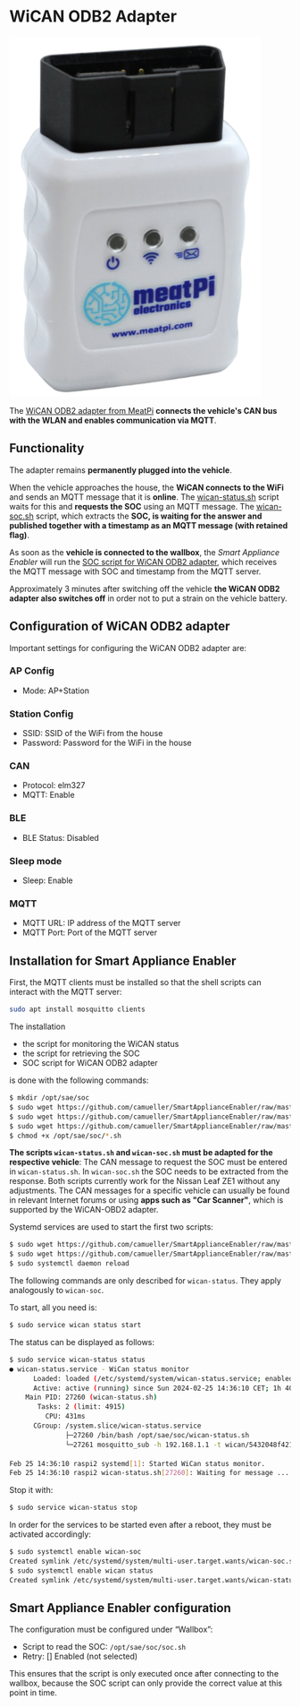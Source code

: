 # WiCAN ODB2 Adapter

![meatPi](../../pics/meatPi.png)

The [WiCAN ODB2 adapter from MeatPi](https://www.meatpi.com/products/wican) **connects the vehicle's CAN bus with the WLAN and enables communication via MQTT**.

## Functionality
The adapter remains **permanently plugged into the vehicle**.

When the vehicle approaches the house, the **WiCAN connects to the WiFi** and sends an MQTT message that it is **online**. The [wican-status.sh](https://github.com/camueller/SmartApplianceEnabler/raw/master/run/soc/wican/wican-status.sh) script waits for this and **requests the SOC** using an MQTT message. The [wican-soc.sh](https://github.com/camueller/SmartApplianceEnabler/raw/master/run/soc/wican/wican-soc.sh) script, which extracts the **SOC, is waiting for the answer and published together with a timestamp as an MQTT message (with retained flag)**.

As soon as the **vehicle is connected to the wallbox**, the *Smart Appliance Enabler* will run the [SOC script for WiCAN ODB2 adapter](https://github.com/camueller/SmartApplianceEnabler/raw/master/run/soc/wican/soc.sh), which receives the MQTT message with SOC and timestamp from the MQTT server.

Approximately 3 minutes after switching off the vehicle **the WiCAN ODB2 adapter also switches off** in order not to put a strain on the vehicle battery.

## Configuration of WiCAN ODB2 adapter

Important settings for configuring the WiCAN ODB2 adapter are:

### AP Config
- Mode: AP+Station

### Station Config
- SSID: SSID of the WiFi from the house
- Password: Password for the WiFi in the house

### CAN
- Protocol: elm327
- MQTT: Enable

### BLE
- BLE Status: Disabled

### Sleep mode
- Sleep: Enable

### MQTT
- MQTT URL: IP address of the MQTT server
- MQTT Port: Port of the MQTT server

## Installation for Smart Appliance Enabler

First, the MQTT clients must be installed so that the shell scripts can interact with the MQTT server:

```bash
sudo apt install mosquitto clients
```
The installation

- the script for monitoring the WiCAN status
- the script for retrieving the SOC
- SOC script for WiCAN ODB2 adapter

is done with the following commands:

```bash
$ mkdir /opt/sae/soc
$ sudo wget https://github.com/camueller/SmartApplianceEnabler/raw/master/run/soc/wican/wican-status.sh -P /opt/sae/soc
$ sudo wget https://github.com/camueller/SmartApplianceEnabler/raw/master/run/soc/wican/wican-soc.sh -P /opt/sae/soc
$ sudo wget https://github.com/camueller/SmartApplianceEnabler/raw/master/run/soc/wican/soc.sh -P /opt/sae/soc
$ chmod +x /opt/sae/soc/*.sh
```

**The scripts `wican-status.sh` and `wican-soc.sh` must be adapted for the respective vehicle**: The CAN message to request the SOC must be entered in `wican-status.sh`. In `wican-soc.sh` the SOC needs to be extracted from the response. Both scripts currently work for the Nissan Leaf ZE1 without any adjustments. The CAN messages for a specific vehicle can usually be found in relevant Internet forums or using **apps such as "Car Scanner"**, which is supported by the WiCAN-OBD2 adapter.

Systemd services are used to start the first two scripts:
```bash
$ sudo wget https://github.com/camueller/SmartApplianceEnabler/raw/master/run/lib/systemd/system/wican-status.service -P /lib/systemd/system
$ sudo wget https://github.com/camueller/SmartApplianceEnabler/raw/master/run/lib/systemd/system/wican-soc.service -P /lib/systemd/system
$ sudo systemctl daemon reload
```

The following commands are only described for `wican-status`. They apply analogously to `wican-soc`.

To start, all you need is:

```bash
$ sudo service wican status start
```

The status can be displayed as follows:

```bash
$ sudo service wican-status status
● wican-status.service - WiCan status monitor
      Loaded: loaded (/etc/systemd/system/wican-status.service; enabled; vendor preset: enabled)
      Active: active (running) since Sun 2024-02-25 14:36:10 CET; 1h 40min ago
    Main PID: 27260 (wican-status.sh)
       Tasks: 2 (limit: 4915)
         CPU: 431ms
      CGroup: /system.slice/wican-status.service
              ├─27260 /bin/bash /opt/sae/soc/wican-status.sh
              └─27261 mosquitto_sub -h 192.168.1.1 -t wican/5432048f421d/status -C 1

Feb 25 14:36:10 raspi2 systemd[1]: Started WiCan status monitor.
Feb 25 14:36:10 raspi2 wican-status.sh[27260]: Waiting for message ...
```

Stop it with:

```bash
$ sudo service wican-status stop
```

In order for the services to be started even after a reboot, they must be activated accordingly:
```bash
$ sudo systemctl enable wican-soc
Created symlink /etc/systemd/system/multi-user.target.wants/wican-soc.service → /etc/systemd/system/wican-soc.service.
$ sudo systemctl enable wican status
Created symlink /etc/systemd/system/multi-user.target.wants/wican-status.service → /etc/systemd/system/wican-status.service.
```

## Smart Appliance Enabler configuration
The configuration must be configured under “Wallbox”:

- Script to read the SOC: `/opt/sae/soc/soc.sh`
- Retry: [] Enabled (not selected)

This ensures that the script is only executed once after connecting to the wallbox, because the SOC script can only provide the correct value at this point in time.